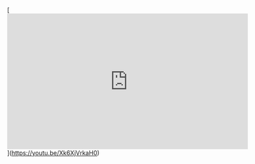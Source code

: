 [[<iframe width="560" height="315" src="https://www.youtube.com/embed/Xk6XjVrkaH0?si=6WN9NSaR2Zue6ajJ" title="YouTube video player" frameborder="0" allow="accelerometer; autoplay; clipboard-write; encrypted-media; gyroscope; picture-in-picture; web-share" referrerpolicy="strict-origin-when-cross-origin" allowfullscreen></iframe>](https://youtu.be/Xk6XjVrkaH0)](https://youtu.be/Xk6XjVrkaH0)
